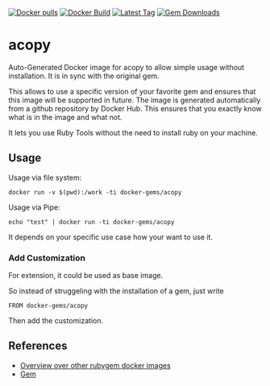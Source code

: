 [![Docker pulls](https://img.shields.io/docker/pulls/rubygem/acopy.svg)](https://hub.docker.com/r/rubygem/acopy/)
[![Docker Build](https://img.shields.io/docker/automated/rubygem/acopy.svg)](https://hub.docker.com/r/rubygem/acopy/)
[![Latest Tag](https://img.shields.io/github/tag/docker-rubygem/acopy.svg)](https://hub.docker.com/r/rubygem/acopy/)
[![Gem Downloads](https://img.shields.io/gem/dt/acopy.svg)](https://rubygems.org/gems/acopy/)
# acopy

Auto-Generated Docker image for acopy to allow simple usage without installation.
It is in sync with the original gem.

This allows to use a specific version of your favorite gem and ensures that this image will be supported in future.
The image is generated automatically from a github repository by Docker Hub.
This ensures that you exactly know what is in the image and what not.

It lets you use Ruby Tools without the need to install ruby on your machine.

## Usage

Usage via file system:

`docker run -v $(pwd):/work -ti docker-gems/acopy`

Usage via Pipe:

`echo "test" | docker run -ti docker-gems/acopy`

It depends on your specific use case how your want to use it.

### Add Customization

For extension, it could be used as base image.

So instead of struggeling with the installation of a gem, just write

`FROM docker-gems/acopy`

Then add the customization.

## References

 - [Overview over other rubygem docker images](https://github.com/thinkbot/docker-rubygem)
 - [Gem](https://rubygems.org/gems/acopy/)
